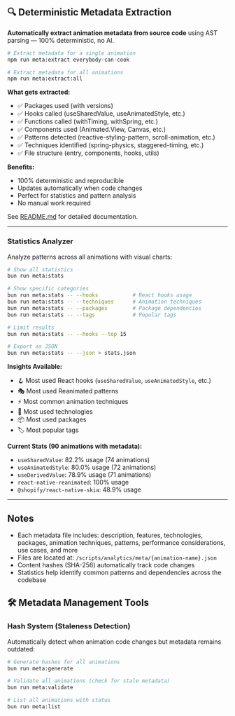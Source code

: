 ## 🔍 Deterministic Metadata Extraction

**Automatically extract animation metadata from source code** using AST parsing — 100% deterministic, no AI.

```bash
# Extract metadata for a single animation
npm run meta:extract everybody-can-cook

# Extract metadata for all animations
npm run meta:extract:all
```

**What gets extracted:**
- ✅ Packages used (with versions)
- ✅ Hooks called (useSharedValue, useAnimatedStyle, etc.)
- ✅ Functions called (withTiming, withSpring, etc.)
- ✅ Components used (Animated.View, Canvas, etc.)
- ✅ Patterns detected (reactive-styling-pattern, scroll-animation, etc.)
- ✅ Techniques identified (spring-physics, staggered-timing, etc.)
- ✅ File structure (entry, components, hooks, utils)

**Benefits:**
- 100% deterministic and reproducible
- Updates automatically when code changes
- Perfect for statistics and pattern analysis
- No manual work required

See [README.md](./README.md) for detailed documentation.

---

### Statistics Analyzer

Analyze patterns across all animations with visual charts:

```bash
# Show all statistics
bun run meta:stats

# Show specific categories
bun run meta:stats -- --hooks           # React hooks usage
bun run meta:stats -- --techniques      # Animation techniques
bun run meta:stats -- --packages        # Package dependencies
bun run meta:stats -- --tags            # Popular tags

# Limit results
bun run meta:stats -- --hooks --top 15

# Export as JSON
bun run meta:stats -- --json > stats.json
```

**Insights Available:**

- 🪝 Most used React hooks (`useSharedValue`, `useAnimatedStyle`, etc.)
- 🎭 Most used Reanimated patterns
- ⚡ Most common animation techniques
- 🔧 Most used technologies
- 📦 Most used packages
- 🏷️ Most popular tags

**Current Stats (90 animations with metadata):**

- `useSharedValue`: 82.2% usage (74 animations)
- `useAnimatedStyle`: 80.0% usage (72 animations)
- `useDerivedValue`: 78.9% usage (71 animations)
- `react-native-reanimated`: 100% usage
- `@shopify/react-native-skia`: 48.9% usage

---

## Notes

- Each metadata file includes: description, features, technologies, packages, animation techniques, patterns, performance considerations, use cases, and more
- Files are located at: `/scripts/analytics/meta/{animation-name}.json`
- Content hashes (SHA-256) automatically track code changes
- Statistics help identify common patterns and dependencies across the codebase

## 🛠️ Metadata Management Tools

### Hash System (Staleness Detection)

Automatically detect when animation code changes but metadata remains outdated:

```bash
# Generate hashes for all animations
bun run meta:generate

# Validate all animations (check for stale metadata)
bun run meta:validate

# List all animations with status
bun run meta:list
```
